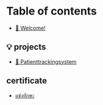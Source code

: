 # Table of contents

* [👋 Welcome!](README.md)

## 💡 projects

* [🏥 Patienttrackingsystem](projects/patienttrackingsystem.md)

## certificate

* [แข่งทักษะ](certificate/skill-competition.md)

